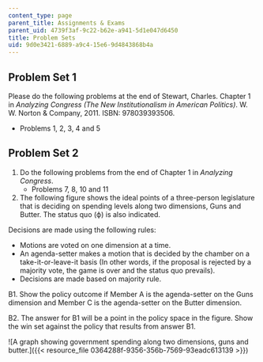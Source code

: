 ```yaml
---
content_type: page
parent_title: Assignments & Exams
parent_uid: 4739f3af-9c22-b62e-a941-5d1e047d6450
title: Problem Sets
uid: 9d0e3421-6889-a9c4-15e6-9d4843868b4a
---
```


Problem Set 1
-------------

Please do the following problems at the end of Stewart, Charles. Chapter 1 in _Analyzing Congress (The New Institutionalism in American Politics)_. W. W. Norton & Company, 2011. ISBN: 978039393506.

*   Problems 1, 2, 3, 4 and 5

Problem Set 2
-------------

1.  Do the following problems from the end of Chapter 1 in _Analyzing Congress_.
    *   Problems 7, 8, 10 and 11
2.  The following figure shows the ideal points of a three-person legislature that is deciding on spending levels along two dimensions, Guns and Butter. The status quo (ф) is also indicated.

Decisions are made using the following rules:

*   Motions are voted on one dimension at a time.
*   An agenda-setter makes a motion that is decided by the chamber on a take-it-or-leave-it basis (In other words, if the proposal is rejected by a majority vote, the game is over and the status quo prevails).
*   Decisions are made based on majority rule.

B1. Show the policy outcome if Member A is the agenda-setter on the Guns dimension and Member C is the agenda-setter on the Butter dimension.

B2. The answer for B1 will be a point in the policy space in the figure. Show the win set against the policy that results from answer B1.

![A graph showing government spending along two dimensions, guns and butter.]({{< resource_file 0364288f-9356-356b-7569-93eadc613139 >}})